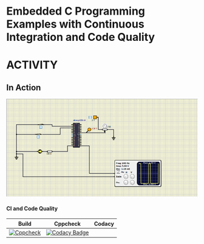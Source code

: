 # Embedded C Programming Examples with Continuous Integration and Code Quality

# ACTIVITY

## In Action


![](https://github.com/265104/Emb_C/blob/main/simulation/Activity4.png)

#### CI and Code Quality

|Build|Cppcheck|Codacy|
|:--:|:--:|:--:|
[![Cppcheck](https://github.com/265104/Emb_C/actions/workflows/CodeQulaity.yml/badge.svg)](https://github.com/265104/Emb_C/actions/workflows/CodeQulaity.yml)|[![Codacy Badge](https://app.codacy.com/project/badge/Grade/c94351d871024700adf4312c01c54e57)](https://www.codacy.com/gh/265104/Emb_C/dashboard?utm_source=github.com&amp;utm_medium=referral&amp;utm_content=265104/Emb_C&amp;utm_campaign=Badge_Grade)



